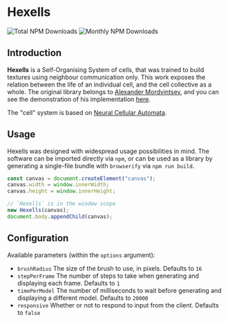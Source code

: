 # Hexells

![Total NPM Downloads](https://img.shields.io/npm/dt/hexells.svg?label=total%20downloads)
![Monthly NPM Downloads](https://img.shields.io/npm/dm/hexells?label=monthly%20downloads)

## Introduction

**Hexells** is a Self-Organising System of cells, that was trained to build textures using neighbour communication only. This work exposes the relation between the life of an individual cell, and the cell collective as a whole. The original library belongs to [Alexander Mordvintsev](https://twitter.com/zzznah), and you can see the demonstration of his implementation [here](https://znah.net/hexells/).

The "cell" system is based on [Neural Cellular Automata](https://distill.pub/selforg/2021/textures/).

## Usage

Hexells was designed with widespread usage possibilities in mind. The software can be imported directly via `npm`, or can be used as a library by generating a single-file bundle with `browserify` via `npm run build`.

```js
const canvas = document.createElement("canvas");
canvas.width = window.innerWidth;
canvas.height = window.innerHeight;

// `Hexells` is in the window scope
new Hexells(canvas);
document.body.appendChild(canvas);
```

<!-- TODO: Example for `npm` as well -->

## Configuration

Available parameters (within the `options` argument):

- `brushRadius` The size of the brush to use, in pixels. Defaults to `16`
- `stepPerFrame` The number of steps to take when generating and displaying each frame. Defaults to `1`
- `timePerModel` The number of milliseconds to wait before generating and displaying a different model. Defaults to `20000`
- `responsive` Whether or not to respond to input from the client. Defaults to `false`
